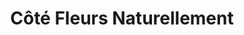 ---
title: "Côté Fleurs Naturellement"
url: /le-mesnil-esnard/cote-fleurs-naturellement/
shop: fleuriste
---